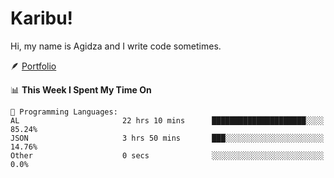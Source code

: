 # Karibu!
Hi, my name is Agidza and I write code sometimes.

🪶 [Portfolio](https://lynnagidza.github.io/)

<!--START_SECTION:waka-->
📊 **This Week I Spent My Time On** 

```text
💬 Programming Languages: 
AL                       22 hrs 10 mins      █████████████████████░░░░   85.24% 
JSON                     3 hrs 50 mins       ███░░░░░░░░░░░░░░░░░░░░░░   14.76% 
Other                    0 secs              ░░░░░░░░░░░░░░░░░░░░░░░░░   0.0%

```


<!--END_SECTION:waka-->

